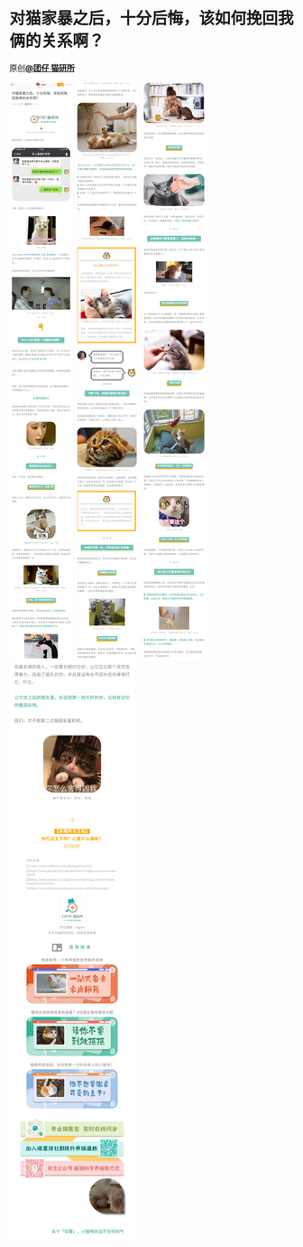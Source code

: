 # 对猫家暴之后，十分后悔，该如何挽回我俩的关系啊？
原创[**@团仔 猫研所**](https://mp.weixin.qq.com/s/UeYBqESyh6graDK_n7P6dw)

![图片存档/对猫家暴之后，十分后悔，该如何挽回我俩的关系啊？1](图片存档/对猫家暴之后，十分后悔，该如何挽回我俩的关系啊？1.jpg)
![图片存档/对猫家暴之后，十分后悔，该如何挽回我俩的关系啊？2](图片存档/对猫家暴之后，十分后悔，该如何挽回我俩的关系啊？2.jpg)
![图片存档/对猫家暴之后，十分后悔，该如何挽回我俩的关系啊？3](图片存档/对猫家暴之后，十分后悔，该如何挽回我俩的关系啊？3.jpg)
![图片存档/对猫家暴之后，十分后悔，该如何挽回我俩的关系啊？4](图片存档/对猫家暴之后，十分后悔，该如何挽回我俩的关系啊？4.jpg)